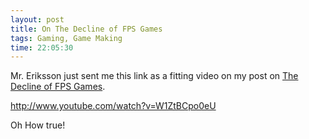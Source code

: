 ```yaml
---
layout: post
title: On The Decline of FPS Games
tags: Gaming, Game Making
time: 22:05:30
---
```

Mr. Eriksson just sent me this link as a fitting video on my post on [The Decline of FPS Games](/blog/2011/11/20/the_decline_of_fps_games).

http://www.youtube.com/watch?v=W1ZtBCpo0eU

Oh How true!

